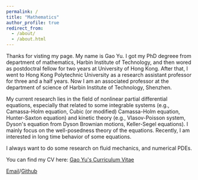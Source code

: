 ```yaml
---
permalink: /
title: "Mathematics"
author_profile: true
redirect_from: 
  - /about/
  - /about.html
---
```


Thanks for visting my page. My name is Gao Yu. I got my PhD degreee from department of mathematics, Harbin Institute of Technology, and then wored as postdoctral fellow for two years at University of Hong Kong. After that, I went to Hong Kong Polytechnic University as a research assistant professor for three and a half years. Now I am an associated professor at the department of science of Harbin Institute of Technology, Shenzhen.

My current research lies in the field of nonlinear partial differential equations, especially that related to some integrable systems (e.g., Camassa-Holm equation, Cubic (or modified) Camassa-Holm equation, Hunter-Saxton equation) and kinetic theory (e.g., Vlasov-Poisson system, Dyson's equation from Dyson Brownian motions, Keller-Segel equations). I mainly focus on the well-posedness theory of the equations. Recently, I am interested in long time behavior of some equations. 

I always want to do some research on fluid mechanics, and numerical PDEs.

You can find my CV here: [Gao Yu's Curriculum Vitae](../assets/Curriculum_Vitae.pdf)

[Email](mailto:gaoyu2024@hit.edu.cn)/[Github](https://github.com/Yu-hit)
